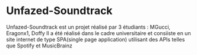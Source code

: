 # Unfazed-Soundtrack

Unfazed-Soundtrack est un projet réalisé par 3 étudiants : MGucci, Eragonx1, Doffy
Il a été réalisé dans le cadre universitaire et consiiste en un site internet de type SPA(single page application) utilisant des APIs telles que Spotify et MusicBrainz
